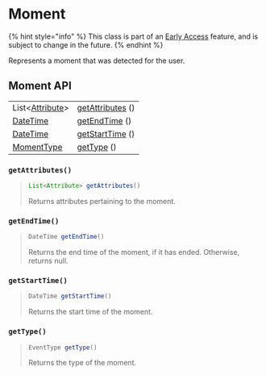 # Moment

{% hint style="info" %}
This class is part of an [Early Access](../../../../appendix/feature-production-readiness.md) feature, and is subject to change in the future.
{% endhint %}

Represents a moment that was detected for the user.

## Moment API

|                                    |                                      |
| ---------------------------------- | ------------------------------------ |
| List<[Attribute](../attribute.md)> | [getAttributes](./#getattributes) () |
| [DateTime](../datetime.md)         | [getEndTime](./#getendtime) ()       |
| [DateTime](../datetime.md)         | [getStartTime](./#getstarttime) ()   |
| [MomentType](momenttype.md)        | [getType](./#gettype) ()             |



### `getAttributes()`

> ```java
> List<Attribute> getAttributes()
> ```
>
> Returns attributes pertaining to the moment.

### `getEndTime()`

> ```java
> DateTime getEndTime()
> ```
>
> Returns the end time of the moment, if it has ended. Otherwise, returns null.

### `getStartTime()`

> ```java
> DateTime getStartTime()
> ```
>
> Returns the start time of the moment.

### `getType()`

> ```java
> EventType getType()
> ```
>
> Returns the type of the moment.
